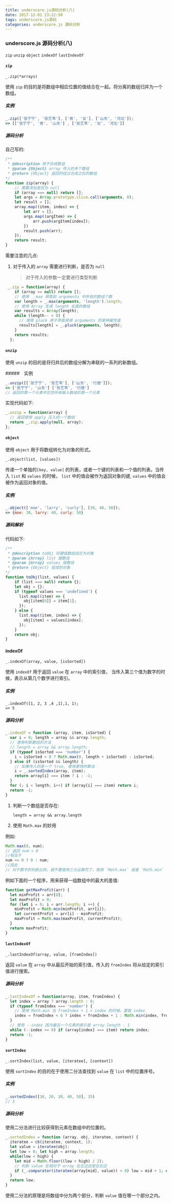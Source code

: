 ```yaml
---
title: underscore.js源码分析(八)
date: 2017-12-01 23:22:58
tags: underscore.js源码
categories: underscore.js 源码分析
---
```


### underscore.js 源码分析(八)

`zip` `unzip` `object` `indexOf` `lastIndexOf`

#### `zip`

`_.zip(*arrays)`

使用 `zip` 的目的是将数组中相应位置的值结合在一起。将分离的数组归并为一个数组。

##### 实例

```javascript
_.zip(['张宁宁', '张艺苇'], ['男', '女'], ['山东', '河北']);
=> [['张宁宁', '男', '山东'] , ['张艺苇', '女', '河北']]
```

##### 源码分析

自己写的:

```javascript
/** 
 * @description 用于合成数组
 * @param {Object} array 传入的多个数组
 * @return {Object} 返回的经过合成之后的数组
*/
function zip(array) {
    // 需要添加是否为 null
    if (array === null) return [];
	let args = Array.prototype.slice.call(arguments, 0);
	let result = [];
	array.map((item, index) => {
		let arr = [];
		args.map((argItem) => {
			arr.push(argItem[index]);
		})
		result.push(arr);
	});
	return result;
}
```

需要注意的几点:

1. 对于传入的 `array` 需要进行判断，是否为 `null`

   >对于传入的参数一定要进行类型判断

```javascript
 _.zip = function(array) {
    if (array == null) return [];
    // 使用 _.max 获取到 arguments 中所有的数组个数
    var length = _.max(arguments, 'length').length;
    // 使用 Array 生成 length 长度的数组
    var results = Array(length);
    while (length-- > 0) {
      // 使用 pluck 用于萃取获得 arguments 的某种属性值
      results[length] = _.pluck(arguments, length);
    }
    return results;
  };
```

#### `unzip`

使用 `unzip` 的目的是将归并后的数组分解为串联的一系列的新数组。

#####　实例

```javascript
_.unzip([['张宁宁', '张艺苇'], ['山东', '行唐']]);
=> ['张宁宁', '山东'] ['张艺苇', '行唐']
// 返回的第一个元素中包含所有输入数组的第一个元素
```

实现代码如下:

```javascript
_.unzip = function(array) {
  // 返回使用 apply 压入的一个数组
  return _.zip.apply(null, array);
};
```

#### `object`

使用 `object` 用于将数组转化为对象的形式。

`_.object(list, [values])`

传递一个单独的`[key, value]` 的列表，或者一个键的列表和一个值的列表。当传入 `list` 和 `values` 的时候， `list` 中的值会被作为返回对象的键, `values` 中的值会被作为返回对象的值。

##### 实例

```javascript
_.object(['moe', 'larry', 'curly'], [30, 40, 50]);
=> {moe: 30, larry: 40, curly: 50}
```



##### 源码解析

代码如下:

```javascript
/**
 * @description toObj 将键值数组组合为对象
 * @param {Array} list 键数组
 * @param {Array} values 值数组
 * @return {Object} 组成的对象
*/
function toObj(list, values) {
	if (list === null) return {};
	let obj = {};
	if (typeof values === 'undefined') {
	  list.map((item) => {
		obj[item[0]] = item[1];
	  });
	} else {
	  list.map((item, index) => {
		obj[item] = values[index];
	  });
	}
	return obj;
}
```

#### indexOf

`_.indexOf(array, value, [isSorted])`

使用 `indexOf` 用于返回 `value` 在 `array` 中的索引值， 当传入第三个值为数字的时候，表示从第几个数字进行索引。

##### 实例

```
_.indexOf([1, 2, 3 ,4 ,1],1, 1);
=> 5
```

##### 源码分析

```javascript
_.indexOf = function (array, item, isSorted) {
  var i = 0; length = array && array.length;
  // 使用判断数组的方法
  // length = array && array.length;
  if (typeof isSorted === 'number') {
    i = isSorted < 0 ? Math.max(0, length + isSorted) : isSorted;
  } else if (isSorted && length) {
    // 如果传入的是一个 true, 使用更快的算法
    i = _.sortedIndex(array, item);
    return array[i] === item ? i : -1;
  }
  for (; i < length; i++) if (array[i] === item) return i;
  return -1;
}
```

1. 判断一个数组是否存在:

   `length = array && array.length` 

2.  使用 `Math.max` 的妙用

   例如:

   ```javascript
   Math.max(0, num);
   // 返回 num > 0
   //相当于
   num <= 0 ? 0 : num;
   //因此
   // 对于数字的判断比较，就不要使用三元运算符了，使用 `Math.max` 或者 `Math.min` 会更好些
   ```

例如下面的一个程序，用来获得一组数组中的最大的差值:

```javascript
function getMaxProfit(arr) {
  let minProfit = arr[0];
  let maxProfit = 0;
  for (let i = 0; i < arr.length; i ++) {
    minProfit = Math.min(minProfit, arr[i]);
    let currentProfit = arr[i] - minProfit;
    maxProfit = Math.max(maxProfit, currentProfit);
  }
  return maxProfit;
}
```



#### `lastIndexOf`

`_.lastIndexOf(array, value, [fromIndex])`

返回 `value` 在 `array` 中从最后开始的索引值，传入的 `fromIndex` 将从给定的索引值进行搜索。

##### 源码分析

```javascript
_.lastIndexOf = function(array, item, fromIndex) {
  let index = array ? array.length : 0;
  if (typeof fromIndex === 'number') {
    // 使用 Math.min 当 fromIndex + 1 > index 的时候，要取 index
    index = fromIndex < 0 ? index + fromIndex + 1 : Math.min(index, fromIndex + 1);
  }
  // 使用 --index 因为最后一个元素的索引是 array.length - 1
  while (--index >= 0) if (array[index] === item) return index;
  return -1;
}
```

#### `sortIndex`

`_.sortIndex(list, value, [iteratee], [context])`

使用 `sortIndex` 的目的在于使用二分法查找到 `value` 在 `list` 中的位置序号。

##### 实例

```javascript
_.sortedIndex([10, 20, 30, 40, 50], 35)
// 3
```

##### 源码分析

使用二分法进行比较获得到元素在数组中的位置的。

```javascript
_.sortedIndex = function (array, obj, iteratee, context) {
  iteratee = cb(iteratee, context, 1);
  let value = iteratee(obj);
  let low = 0; let high = array.length;
  while(low < high) {
    let mid = Math.floor((low + high) / 2);
    // 判断 value 在相对于 array 在左边还是在右边
    if (_.comparator(iteratee(array[mid], value)) < 0) low = mid + 1; else high = mid; 
  }
  return low;
}
```

使用二分法的原理是将数组中分为两个部分，判断 `value` 值在哪一个部分之内。